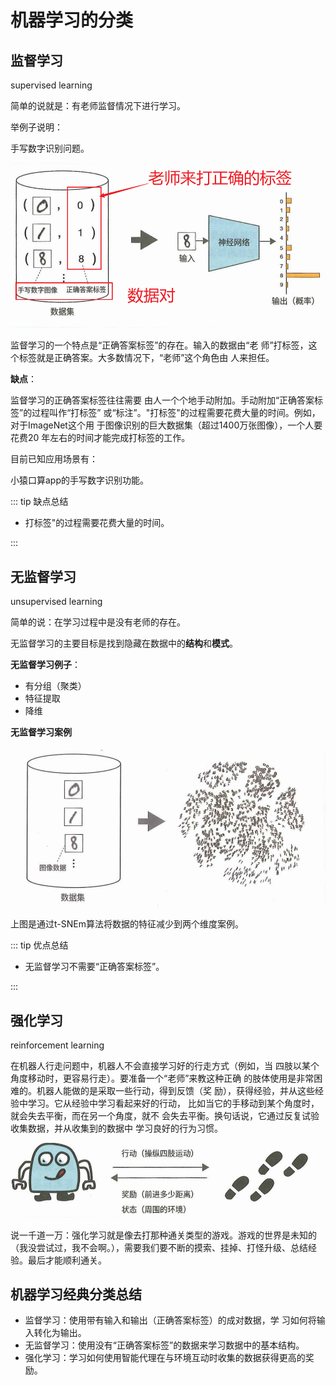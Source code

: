 # 机器学习的分类

## 监督学习

supervised learning

简单的说就是：有老师监督情况下进行学习。

举例子说明：

手写数字识别问题。

![image-20250601195105176](chapter_01_20250601_01.assets/image-20250601195105176.png)

监督学习的一个特点是“正确答案标签”的存在。输入的数据由“老  师”打标签，这个标签就是正确答案。大多数情况下，“老师”这个角色由  人来担任。



**缺点**：

监督学习的正确答案标签往往需要  由人一个个地手动附加。手动附加“正确答案标签”的过程叫作“打标签”  或“标注”。"打标签"的过程需要花费大量的时间。例如，对于ImageNet这个用  于图像识别的巨大数据集（超过1400万张图像），一个人要花费20  年左右的时间才能完成打标签的工作。

目前已知应用场景有：

小猿口算app的手写数字识别功能。

::: tip 缺点总结

- 打标签"的过程需要花费大量的时间。

:::

## 无监督学习

unsupervised learning

简单的说：在学习过程中是没有老师的存在。

无监督学习的主要目标是找到隐藏在数据中的**结构**和**模式**。

**无监督学习例子**：

- 有分组（聚类）
- 特征提取
- 降维

**无监督学习案例**

![image-20250601202111289](chapter_01_20250601_01.assets/image-20250601202111289.png)

上图是通过t-SNEm算法将数据的特征减少到两个维度案例。

::: tip 优点总结

- 无监督学习不需要“正确答案标签”。

:::

## 强化学习

reinforcement learning

在机器人行走问题中，机器人不会直接学习好的行走方式（例如，当  四肢以某个角度移动时，更容易行走）。要准备一个“老师”来教这种正确  的肢体使用是非常困难的。机器人能做的是采取一些行动，得到反馈（奖  励），获得经验，并从这些经验中学习。它从经验中学习看起来好的行动，  比如当它的手移动到某个角度时，就会失去平衡，而在另一个角度，就不  会失去平衡。换句话说，它通过反复试验收集数据，并从收集到的数据中  学习良好的行为习惯。

![image-20250601201418363](chapter_01_20250601_01.assets/image-20250601201418363.png)

说一千道一万：强化学习就是像去打那种通关类型的游戏。游戏的世界是未知的（我没尝试过，我不会啊。），需要我们要不断的摸索、挂掉、打怪升级、总结经验。最后才能顺利通关。



## 机器学习经典分类总结

- 监督学习：使用带有输入和输出（正确答案标签）的成对数据，学 习如何将输入转化为输出。
- 无监督学习：使用没有“正确答案标签”的数据来学习数据中的基本结构。 
- 强化学习：学习如何使用智能代理在与环境互动时收集的数据获得更高的奖励。